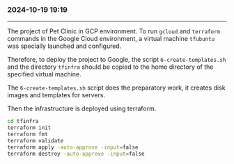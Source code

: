 ### 2024-10-19  19:19
---------------------

The project of Pet Clinic in GCP environment.
To run `gcloud` and `terraform` commands in the Google Cloud environment, a virtual machine `tfubuntu` was specially launched and configured.

Therefore, to deploy the project to Google, the script `6-create-templates.sh` and the directory `tfinfra` should be copied to the home directory of the specified virtual machine.

The `6-create-templates.sh` script does the preparatory work, it creates disk images and templates for servers.

Then the infrastructure is deployed using terraform.
```bash
cd tfinfra
terraform init
terraform fmt
terraform validate
terraform apply -auto-approve -input=false
terraform destroy -auto-approve -input=false
```